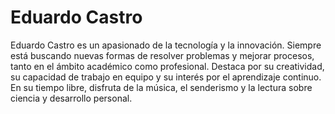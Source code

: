 # Eduardo Castro

Eduardo Castro es un apasionado de la tecnología y la innovación. Siempre está buscando nuevas formas de resolver problemas y mejorar procesos, tanto en el ámbito académico como profesional. Destaca por su creatividad, su capacidad de trabajo en equipo y su interés por el aprendizaje continuo. En su tiempo libre, disfruta de la música, el senderismo y la lectura sobre ciencia y desarrollo personal.
